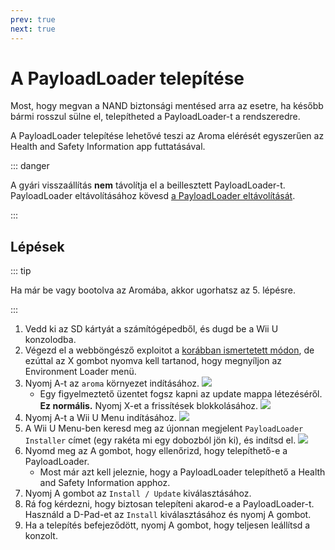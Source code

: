 ```yaml
---
prev: true
next: true
---
```


# A PayloadLoader telepítése

Most, hogy megvan a NAND biztonsági mentésed arra az esetre, ha később bármi rosszul sülne el, telepítheted a PayloadLoader-t a rendszeredre.

A PayloadLoader telepítése lehetővé teszi az Aroma elérését egyszerűen az Health and Safety Information app futtatásával.

::: danger

A gyári visszaállítás **nem** távolítja el a beillesztett PayloadLoader-t. PayloadLoader eltávolításához kövesd [a PayloadLoader eltávolítását](../uninstall-payloadloader).

:::

## Lépések

::: tip

Ha már be vagy bootolva az Aromába, akkor ugorhatsz az 5. lépésre.

:::

1. Vedd ki az SD kártyát a számítógépedből, és dugd be a Wii U konzolodba.
2. Végezd el a webböngésző exploitot a [korábban ismertetett módon](browser-exploit), de ezúttal az X gombot nyomva kell tartanod, hogy megnyíljon az Environment Loader menü.
3. Nyomj A-t az `aroma` környezet indításához.
   ![](/assets/img/guide/EL.png)
   - Egy figyelmeztető üzentet fogsz kapni az update mappa létezéséről. **Ez normális.** Nyomj X-et a frissítések blokkolásához.
     ![](/assets/img/guide/Warn.png)
4. Nyomj A-t a Wii U Menu indításához.
   ![](/assets/img/guide/ABM.png)
5. A Wii U Menu-ben keresd meg az újonnan megjelent `PayloadLoader Installer` címet (egy rakéta mi egy dobozból jön ki), és indítsd el.
   ![](/assets/img/guide/PLLI.png)
6. Nyomd meg az A gombot, hogy ellenőrizd, hogy telepíthető-e a PayloadLoader.
   - Most már azt kell jeleznie, hogy a PayloadLoader telepíthető a Health and Safety Information apphoz.
7. Nyomj A gombot az `Install / Update` kiválasztásához.
8. Rá fog kérdezni, hogy biztosan telepíteni akarod-e a PayloadLoader-t. Használd a D-Pad-et az `Install` kiválasztásához és nyomj A gombot.
9. Ha a telepítés befejeződött, nyomj A gombot, hogy teljesen leállítsd a konzolt.
